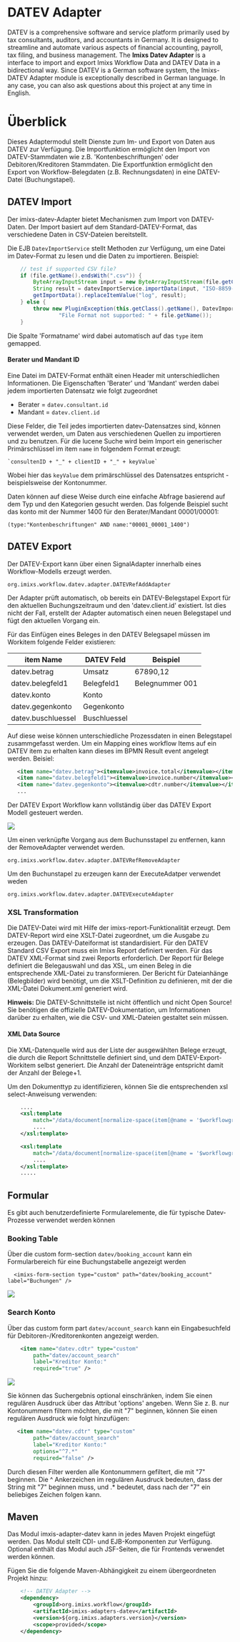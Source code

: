 # DATEV Adapter

DATEV is a comprehensive software and service platform primarily used by tax consultants, auditors, and accountants in Germany. It is designed to streamline and automate various aspects of financial accounting, payroll, tax filing, and business management. The **Imixs Datev Adapter** is a interface to import and export Imixs Workflow Data and DATEV Data in a bidirectional way.
Since DATEV is a German software system, the Imixs-DATEV Adapter module is exceptionally described in German language. In any case, you can also ask questions about this project at any time in English.

# Überblick

Dieses Adaptermodul stellt Dienste zum Im- und Export von Daten aus DATEV zur Verfügung. Die Importfunktion ermöglicht den Import von DATEV-Stammdaten wie z.B. 'Kontenbeschriftungen' oder Debitoren/Kreditoren Stammdaten.
Die Exportfunktion ermöglicht den Export von Workflow-Belegdaten (z.B. Rechnungsdaten) in eine DATEV-Datei (Buchungstapel).

## DATEV Import

Der imixs-datev-Adapter bietet Mechanismen zum Import von DATEV-Daten. Der Import basiert auf dem Standard-DATEV-Format, das verschiedene Daten in CSV-Dateien bereitstellt.

Die EJB `DatevImportService` stellt Methoden zur Verfügung, um eine Datei im Datev-Format zu lesen und die Daten zu importieren. Beispiel:

```java
    // test if supported CSV file?
    if (file.getName().endsWith(".csv")) {
    	ByteArrayInputStream input = new ByteArrayInputStream(file.getContent());
    	String result = datevImportService.importData(input, "ISO-8859-1");
    	getImportData().replaceItemValue("log", result);
    } else {
    	throw new PluginException(this.getClass().getName(), DatevImportService.IMPORT_ERROR,
    			"File Format not supported: " + file.getName());
    }
```

Die Spalte 'Formatname' wird dabei automatisch auf das `type` item gemapped.

#### Berater und Mandant ID

Eine Datei im DATEV-Format enthält einen Header mit unterschiedlichen Informationen. Die Eigenschaften 'Berater' und 'Mandant' werden dabei jedem importierten Datensatz wie folgt zugeordnet

- Berater = `datev.consultant.id`
- Mandant = `datev.client.id`

Diese Felder, die Teil jedes importierten datev-Datensatzes sind, können verwendet werden, um Daten aus verschiedenen Quellen zu importieren und zu benutzen. Für die lucene Suche wird beim Import ein generischer Primärschlüssel im item `name` in folgendem Format erzeugt:

    `consultenID + "_" + clientID + "_" + keyValue`

Wobei hier das `keyValue` dem primärschlüssel des Datensatzes entspricht - beispielsweise der Kontonummer.

Daten können auf diese Weise durch eine einfache Abfrage basierend auf dem Typ und den Kategorien gesucht werden. Das folgende Beispiel sucht das konto mit der Nummer 1400 für den Berater/Mandant 00001/00001:

    (type:"Kontenbeschriftungen" AND name:"00001_00001_1400")

## DATEV Export

Der DATEV-Export kann über einen SignalAdapter innerhalb eines Workflow-Modells erzeugt werden.

    org.imixs.workflow.datev.adapter.DATEVRefAddAdapter

Der Adapter prüft automatisch, ob bereits ein DATEV-Belegstapel Export für den aktuellen Buchungszeitraum und den 'datev.client.id' existiert. Ist dies nicht der Fall, erstellt der Adapter automatisch einen neuen Belegstapel und fügt den aktuellen Vorgang ein.

Für das Einfügen eines Beleges in den DATEV Belegsapel müssen im Workitem folgende Felder existieren:

| item Name          | DATEV Feld   | Beispiel        |
| ------------------ | ------------ | --------------- |
| datev.betrag       | Umsatz       | 67890,12        |
| datev.belegfeld1   | Belegfeld1   | Belegnummer 001 |
| datev.konto        | Konto        |
| datev.gegenkonto   | Gegenkonto   |
| datev.buschluessel | Buschluessel |

Auf diese weise können unterschiedliche Prozessdaten in einen Belegstapel zusammgefasst werden. Um ein Mapping eines workflow Items auf ein DATEV item zu erhalten kann dieses im BPMN Result event angelegt werden. Beisiel:

```xml
   <item name="datev.betrag"><itemvalue>invoice.total</itemvalue></item>
   <item name="datev.belegfeld1"><itemvalue>invoice.number</itemvalue></item>
   <item name="datev.gegenkonto"><itemvalue>cdtr.number</itemvalue></item>
   ...
```

Der DATEV Export Workflow kann vollständig über das DATEV Export Modell gesteuert werden.

<img src="datev-export-workflow.png" />

Um einen verknüpfte Vorgang aus dem Buchunsstapel zu entfernen, kann der RemoveAdapter verwendet werden.

    org.imixs.workflow.datev.adapter.DATEVRefRemoveAdapter

Um den Buchunstapel zu erzeugen kann der ExecuteAdatper verwendet weden

    org.imixs.workflow.datev.adapter.DATEVExecuteAdapter

### XSL Transformation

Die DATEV-Datei wird mit Hilfe der imixs-report-Funktionalität erzeugt. Dem DATEV-Report wird eine XSLT-Datei zugeordnet, um die Ausgabe zu erzeugen.
Das DATEV-Dateiformat ist standardisiert.
Für den DATEV Standard CSV Export muss ein Imixs Report definiert werden. Für das DATEV XML-Format sind zwei Reports erforderlich. Der Report für Belege definiert die Belegauswahl und das XSL, um einen Beleg in die entsprechende XML-Datei zu transformieren. Der Bericht für Dateianhänge (Belegbilder) wird benötigt, um die XSLT-Definition zu definieren, mit der die XML-Datei Dokument.xml generiert wird.

**Hinweis:** Die DATEV-Schnittstelle ist nicht öffentlich und nicht Open Source! Sie benötigen die offizielle DATEV-Dokumentation, um Informationen darüber zu erhalten, wie die CSV- und XML-Dateien gestaltet sein müssen.

#### XML Data Source

Die XML-Datenquelle wird aus der Liste der ausgewählten Belege erzeugt, die durch die Report Schnittstelle definiert sind, und dem DATEV-Export-Workitem selbst generiert. Die Anzahl der Dateneinträge entspricht damit der Anzahl der Belege+1.

Um den Dokumenttyp zu identifizieren, können Sie die entsprechenden xsl select-Anweisung verwenden:

```xml
    ....
    <xsl:template
    	match="/data/document[normalize-space(item[@name = '$workflowgroup']/value) = 'DATEV-Export']">
    	....
    </xsl:template>

    <xsl:template
    	match="/data/document[normalize-space(item[@name = '$workflowgroup']/value) = 'Rechnungseingang']">
    	....
    </xsl:template>
    .....
```

## Formular

Es gibt auch benutzerdefinierte Formularelemente, die für typische Datev-Prozesse verwendet werden können

### Booking Table

Über die custom form-section `datev/booking_account` kann ein Formularbereich für eine Buchungstabelle angezeigt werden

```
  <imixs-form-section type="custom" path="datev/booking_account" label="Buchungen" />
```

<img src="image-01.png" />

### Search Konto

Über das custom form part `datev/account_search` kann ein Eingabesuchfeld für Debitoren-/Kreditorenkonten angezeigt werden.

```xml
    <item name="datev.cdtr" type="custom"
		path="datev/account_search"
        label="Kreditor Konto:"
		required="true" />
```

<img src="image-02.png" />

Sie können das Suchergebnis optional einschränken, indem Sie einen regulären Ausdruck über das Attribut 'options' angeben.
Wenn Sie z. B. nur Kontonummern filtern möchten, die mit "7" beginnen, können Sie einen regulären Ausdruck wie folgt hinzufügen:

```xml
   <item name="datev.cdtr" type="custom"
   		path="datev/account_search"
        label="Kreditor Konto:"
		options="^7.*"
		required="false" />
```

Durch diesen Filter werden alle Kontonummern gefiltert, die mit "7" beginnen. Die ^ Ankerzeichen im regulären Ausdruck bedeuten, dass der String mit "7" beginnen muss, und .\* bedeutet, dass nach der "7" ein beliebiges Zeichen folgen kann.

## Maven

Das Modul imxis-adapter-datev kann in jedes Maven Projekt eingefügt werden. Das Modul stellt CDI- und EJB-Komponenten zur Verfügung. Optional enthält das Modul auch JSF-Seiten, die für Frontends verwendet werden können.

Fügen Sie die folgende Maven-Abhängigkeit zu einem übergeordneten Projekt hinzu:

```xml
    <!-- DATEV Adapter -->
    <dependency>
    	<groupId>org.imixs.workflow</groupId>
    	<artifactId>imixs-adapters-datev</artifactId>
    	<version>${org.imixs.adapters.version}</version>
    	<scope>provided</scope>
    </dependency>
```
